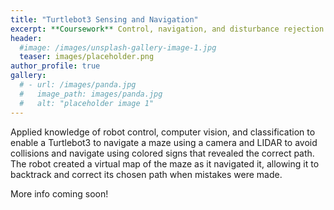 ```yaml
---
title: "Turtlebot3 Sensing and Navigation"
excerpt: **Coursework** Control, navigation, and disturbance rejection for the Turtlebot3.
header:
  #image: /images/unsplash-gallery-image-1.jpg
  teaser: images/placeholder.png
author_profile: true
gallery:
  # - url: /images/panda.jpg
  #   image_path: images/panda.jpg
  #   alt: "placeholder image 1"
---
```


Applied knowledge of robot control, computer vision, and classification to enable a Turtlebot3 to navigate a maze using a camera and LIDAR to avoid collisions and navigate using colored signs that revealed the correct path. The robot created a virtual map of the maze as it navigated it, allowing it to backtrack and correct its chosen path when mistakes were made.

More info coming soon!